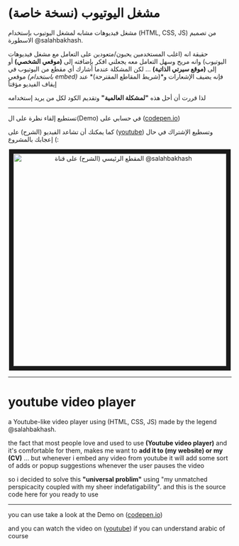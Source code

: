# مشغل اليوتيوب (نسخة خاصة)
مشغل فيديوهات مشابه لمشغل اليوتيوب بإستخدام (HTML, CSS, JS) من تصميم الاسطورة @salahbakhash.

حقيقة انه (اغلب المستخدمين يحبون/متعودين على التعامل مع مشغل فيديوهات اليوتيوب) وانه مريح وسهل التعامل معه
يجعلني افكر بإضافته إلى **(موقعي الشخصي)** أو إلى **(موقع سيرتي الذاتية)** ... لكن المشكلة عندما أشارك أي مقطع
من اليوتيوب في موقعي *(باستخدام embed)* فإنه يضيف الإشعارات و*(شريط المقاطع المقترحة)* عند إيقاف الفيديو مؤقتاً

لذا قررت أن أحل هذه **"لمشكلة العالمية"** وتقديم الكود لكل من يريد إستخدامه

***

تستطيع إلقاء نظرة على ال(Demo) في حسابي على ([codepen.io](https://codepen.io/salah_bakhash/pen/NWLLoXW))

كما يمكنك أن تشاعد الفيديو (الشرح) على ([youtube](https://youtu.be/8Bw6gHd1BOM)) وتسطيع الإشتراك في حال إعجابك بالمشروع (:


<p align="center">
<a href="http://www.youtube.com/watch?feature=player_embedded&v=8Bw6gHd1BOM
" target="_blank"><img src="http://img.youtube.com/vi/8Bw6gHd1BOM/0.jpg" 
alt="المقطع الرئيسي (الشرح) على قناة @salahbakhash" width="480" border="10" /></a>
</p>

***

# youtube video player
a Youtube-like video player using (HTML, CSS, JS) made by the legend @salahbakhash.

the fact that most people love and used to use **(Youtube video player)** and it's comfortable for
them, makes me want to **add it to (my website) or my (CV)** ... but whenever i embed
any video from youtube it will add some sort of adds or popup suggestions whenever the user pauses
the video

so i decided to solve this **"universal problim"** using
"my unmatched perspicacity coupled with my sheer indefatigability".
and this is the source code here for you ready to use

***

you can use take a look at the Demo on ([codepen.io](https://codepen.io/salah_bakhash/pen/NWLLoXW))

and you can watch the video on ([youtube](https://youtu.be/8Bw6gHd1BOM)) if you can understand arabic of course
